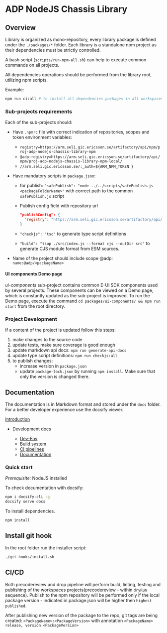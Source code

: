 # ADP NodeJS Chassis Library

## Overview

Library is organized as mono-repository, every library package is defined under the `./packages/*` folder.
Each library is a standalone npm project as their dependencies must be strictly controlled.

A bash script (`scripts/run-npm-all.sh`) can help to execute common commands on all projects.

All dependencies operations should be performed from the library root, utilizing npm scripts.

Example:

```bash
npm run ci:all # to install all dependencies packages in all workspaces;
```

### Sub-projects requirements

Each of the sub-projects should:

- Have `.npmrc` file with correct indication of repositories, scopes and token environment
  variables:

  - `registry=https://arm.seli.gic.ericsson.se/artifactory/api/npm/proj-adp-nodejs-chassis-library-npm`
  - `@adp:registry=https://arm.seli.gic.ericsson.se/artifactory/api/npm/proj-adp-nodejs-chassis-library-npm-local/`
  - `//arm.seli.gic.ericsson.se/:_auth=${ARM_NPM_TOKEN }`

- Have mandatory scripts in `package.json`:

  - for publish: `"safePublish": "node ../../scripts/safePublish.js <packageFolderName>"`
    with correct path to the common `safePublish.js` script
  - Publish config field with repository url

    ```json
    "publishConfig": {
      "registry": "https://arm.seli.gic.ericsson.se/artifactory/api/npm/proj-adp-nodejs-chassis-library-npm-local/"
    }
    ```

  - `"checkjs": "tsc"` to generate type script definitions
  - `"build": "tsup ./src/index.js --format cjs --outDir src"` to generate CJS module format from
    ESM sources.

- Name of the project should include scope @adp: `name:@adp/<packageName>`

#### UI components Demo page

_ui-components_ sub-project contains common E-UI SDK components used by several projects.
These components can be viewed on a Demo page, which is constantly updated as the sub-project is
improved.
To run the Demo page, execute the command `cd packages/ui-components/ && npm run start` from the
root directory.

### Project Development

If a content of the project is updated follow this steps:

1. make changes to the source code
2. update tests, make sure coverage is good enough
3. update markdown api docs: `npm run generate-api-docs`
4. update type script definitions: `npm run checkjs:all`
5. to publish changes:
   - increase version in `package.json`
   - update `package-lock.json` by running `npm install`. Make sure that only the version is changed
     there.

## Documentation

The documentation is in Markdown format and stored under the `docs` folder.
For a better developer experience use the docsify viewer.

[Introduction](/docs/homepage.md)

- Development docs

  - [Dev-Env](/docs/development/dev-env.md)
  - [Build system](/docs/development/build-system.md)
  - [CI pipelines](/docs/development/ci-pipelines.md)
  - [Documentation](/docs/development/documentation.md)

### Quick start

_Prerequisite:_ NodeJS installed

To check documentation with docsify:

```bash
npm i docsify-cli -g
docsify serve docs
```

To install dependencies.

```bash
npm install
```

## Install git hook

In the root folder run the installer script:

```bash
./git-hooks/install.sh
```

## CI/CD

Both precodereview and drop pipeline will perform build, linting, testing and publishing of the
workspaces projects(precodereview - within `dryRun` sequence). Publish to the npm repository will be
performed only if the local package version - indicated in package.json will be higher then
`highest published`.

After publishing new version of the package to the repo, git tags are being created:
`<PackageName>:<PackageVersion>` with annotation `<PackageName> release, version <PackageVersion>`
